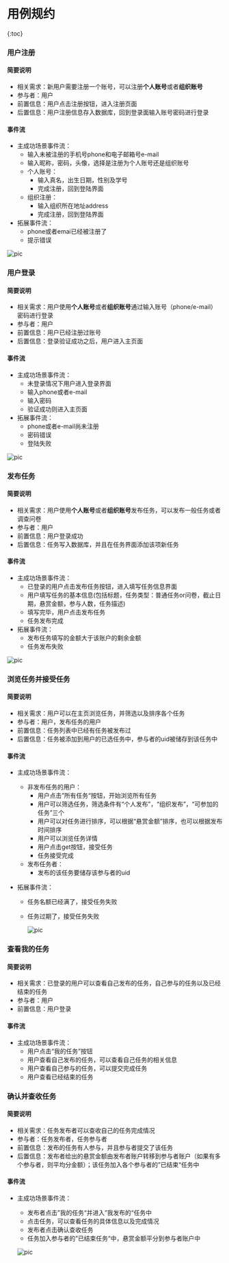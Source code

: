 # 用例规约

{:toc}



### 用户注册

#### 简要说明  

- 相关需求：新用户需要注册一个账号，可以注册**个人账号**或者**组织账号**
- 参与者：用户
- 前置信息：用户点击注册按钮，进入注册页面
- 后置信息：用户注册信息存入数据库，回到登录面输入账号密码进行登录

#### 事件流

- 主成功场景事件流：
  - 输入未被注册的手机号phone和电子邮箱号e-mail
  - 输入昵称，密码，头像，选择是注册为个人账号还是组织账号
  - 个人账号：
    - 输入真名，出生日期，性别及学号
    - 完成注册，回到登陆界面
  - 组织注册：
    - 输入组织所在地址address
    - 完成注册，回到登陆界面
- 拓展事件流：
  - phone或者emai已经被注册了
  - 提示错误

![pic](pics/01.png)

### 用户登录  

#### 简要说明  

- 相关需求：用户使用**个人账号**或者**组织账号**通过输入账号（phone/e-mail）密码进行登录
- 参与者：用户
- 前置信息：用户已经注册过账号
- 后置信息：登录验证成功之后，用户进入主页面

#### 事件流  

- 主成功场景事件流：
  - 未登录情况下用户进入登录界面
  - 输入phone或者e-mail
  - 输入密码
  - 验证成功则进入主页面
- 拓展事件流：
  - phone或者e-mail尚未注册
  - 密码错误
  - 登陆失败

![pic](pics/02.png)

### 发布任务  

#### 简要说明  

- 相关需求：用户使用**个人账号**或者**组织账号**发布任务，可以发布一般任务或者调查问卷
- 参与者：用户
- 前置信息：用户登录成功
- 后置信息：任务写入数据库，并且在任务界面添加该项新任务

#### 事件流  

- 主成功场景事件流：
  - 已登录的用户点击发布任务按钮，进入填写任务信息界面
  - 用户填写任务的基本信息(包括标题，任务类型：普通任务or问卷，截止日期，悬赏金额，参与人数，任务描述)
  - 填写完毕，用户点击发布任务
  - 任务发布完成
- 拓展事件流：
  - 发布任务填写的金额大于该账户的剩余金额
  - 任务发布失败

![pic](pics/03.png)

### 浏览任务并接受任务

#### 简要说明  

- 相关需求：用户可以在主页浏览任务，并筛选以及排序各个任务
- 参与者：用户，发布任务的用户
- 前置信息：任务列表中已经有任务被发布过
- 后置信息：任务被添加到用户的已选任务中，参与者的uid被储存到该任务中

#### 事件流  

- 主成功场景事件流：

  - 非发布任务的用户：	
    - 用户点击”所有任务“按钮，开始浏览所有任务
    - 用户可以筛选任务，筛选条件有“个人发布”，“组织发布”，“可参加的任务”三个
    - 用户可以对任务进行排序，可以根据“悬赏金额”排序，也可以根据发布时间排序
    - 用户可以浏览任务详情
    - 用户点击get按钮，接受任务
    - 任务接受完成
  - 发布任务者：
    - 发布的该任务要储存该参与者的uid

- 拓展事件流：

  - 任务名额已经满了，接受任务失败

  - 任务过期了，接受任务失败

    ![pic](pics/04.png)

### 查看我的任务  

#### 简要说明  

- 相关需求：已登录的用户可以查看自己发布的任务，自己参与的任务以及已经结束的任务
- 参与者：用户
- 前置信息：用户登录

#### 事件流

- 主成功场景事件流：
  - 用户点击“我的任务”按钮
  - 用户查看自己发布的任务，可以查看自己任务的相关信息
  - 用户查看自己参与的任务，可以提交完成任务
  - 用户查看已经结束的任务

### 确认并查收任务  

#### 简要说明  

- 相关需求：任务发布者可以查收自己的任务完成情况
- 参与者：任务发布者，任务参与者
- 前置信息：发布的任务有人参与，并且参与者提交了该任务
- 后置信息：发布者给出的悬赏金额由发布者账户转移到参与者账户（如果有多个参与者，则平均分金额）；该任务加入各个参与者的”已结束“任务中

#### 事件流

- 主成功场景事件流：

  - 发布者点击”我的任务“并进入”我发布的“任务中
  - 点击任务，可以查看任务的具体信息以及完成情况
  - 发布者点击确认查收任务
  - 任务加入参与者的”已结束任务“中，悬赏金额平分到参与者账户中

  ![pic](pics/05.png)